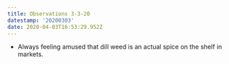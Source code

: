 ```yaml
---
title: Observations 3-3-20
datestamp: '20200303'
date: 2020-04-03T16:53:29.952Z
---
```

- Always feeling amused that dill weed is an actual spice on the shelf in markets.
